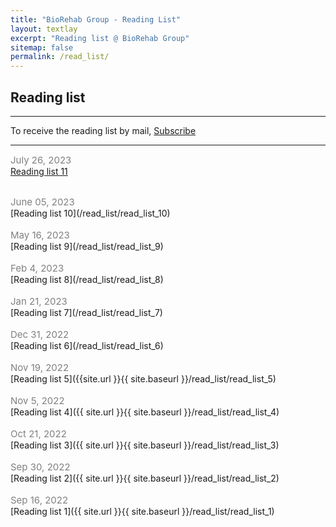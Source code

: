 ```yaml
---
title: "BioRehab Group - Reading List"
layout: textlay
excerpt: "Reading list @ BioRehab Group"
sitemap: false
permalink: /read_list/
---
```


## Reading list

--- 

To receive the reading list by mail, [Subscribe](https://forms.gle/tnrR7bbEnf3SqjmLA)

---
<span style="color:gray;font-size:15px">July 26, 2023 </span> <br>
[Reading list 11](/read_list/read_list_11)
<br>

<br>
<span style="color:gray;font-size:15px">June 05, 2023 </span> <br>
[Reading list 10](/read_list/read_list_10)
<br>

<br>
<span style="color:gray;font-size:15px">May 16, 2023 </span> <br>
[Reading list 9](/read_list/read_list_9)
<br>

<br>
<span style="color:gray;font-size:15px">Feb 4, 2023 </span> <br>
[Reading list 8](/read_list/read_list_8)
<br>

<br>
<span style="color:gray;font-size:15px">Jan 21, 2023 </span> <br>
[Reading list 7](/read_list/read_list_7)
<br>

<br>
<span style="color:gray;font-size:15px">Dec 31, 2022 </span> <br>
[Reading list 6](/read_list/read_list_6)
<br>

<br>
<span style="color:gray;font-size:15px">Nov 19, 2022 </span> <br>
[Reading list 5]({{site.url }}{{ site.baseurl }}/read_list/read_list_5)
<br>

<br>
<span style="color:gray;font-size:15px">Nov 5, 2022 </span><br>
[Reading list 4]({{ site.url }}{{ site.baseurl }}/read_list/read_list_4)
<br>

<br>
<span style="color:gray;font-size:15px">Oct 21, 2022 </span> <br>
[Reading list 3]({{ site.url }}{{ site.baseurl }}/read_list/read_list_3)
<br>

<br>
<span style="color:gray;font-size:15px">Sep 30, 2022 </span> <br>
[Reading list 2]({{ site.url }}{{ site.baseurl }}/read_list/read_list_2)
<br>

<br>
<span style="color:gray;font-size:15px">Sep 16, 2022 </span> <br>
[Reading list 1]({{ site.url }}{{ site.baseurl }}/read_list/read_list_1)
<br>





